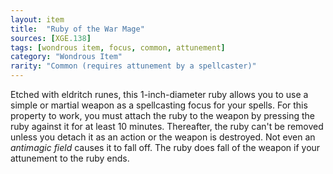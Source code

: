 ```yaml
---
layout: item
title:  "Ruby of the War Mage"
sources: [XGE.138]
tags: [wondrous item, focus, common, attunement]
category: "Wondrous Item"
rarity: "Common (requires attunement by a spellcaster)"
---
```


Etched with eldritch runes, this 1-inch-diameter ruby allows you to use a simple or martial weapon as a spellcasting focus for your spells. For this property to work, you must attach the ruby to the weapon by pressing the ruby against it for at least 10 minutes. Thereafter, the ruby can't be removed unless you detach it as an action or the weapon is destroyed. Not even an _antimagic field_ causes it to fall off. The ruby does fall of the weapon if your attunement to the ruby ends.